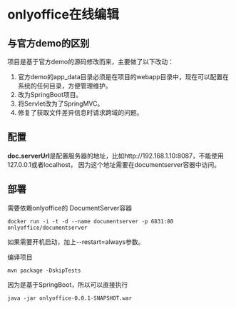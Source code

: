 # onlyoffice在线编辑


## 与官方demo的区别

项目是基于官方demo的源码修改而来，主要做了以下改动：

1. 官方demo的app_data目录必须是在项目的webapp目录中，现在可以配置在系统的任何目录，方便管理维护。
2. 改为SpringBoot项目。
3. 将Servlet改为了SpringMVC。
4. 修复了获取文件差异信息时请求跨域的问题。


## 配置

**doc.serverUrl**是配置服务器的地址，比如http://192.168.1.10:8087，不能使用127.0.0.1或者localhost，
因为这个地址需要在documentserver容器中访问。

## 部署

需要依赖onlyoffice的 DocumentServer容器

```
docker run -i -t -d --name documentserver -p 6831:80 onlyoffice/documentserver
```

如果需要开机启动，加上--restart=always参数。

编译项目

```
mvn package -DskipTests
```

因为是基于SpringBoot，所以可以直接执行
```
java -jar onlyoffice-0.0.1-SNAPSHOT.war
```
